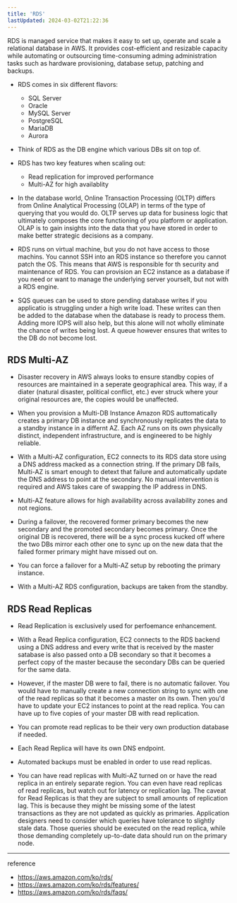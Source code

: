 ```yaml
---
title: 'RDS'
lastUpdated: 2024-03-02T21:22:36
---
```


RDS is managed service that makes it easy to set up, operate and scale a relational database in AWS. It provides cost-efficient and resizable capacity while automating or outsourcing time-consuming adming administration tasks such as hardware provisioning, database setup, patching and backups.

- RDS comes in six different flavors:
    - SQL Server
    - Oracle
    - MySQL Server
    - PostgreSQL
    - MariaDB
    - Aurora
- Think of RDS as the DB engine which various DBs sit on top of.
- RDS has two key features when scaling out:
  - Read replication for improved performance
  - Multi-AZ for high availablity
  
- In the database world, Online Transaction Processing (OLTP) differs from Online Analytical Processing (OLAP) in terms of the type of querying that you would do. OLTP serves up data for business logic that ultimately composes the core functioning of you platform or application. OLAP is to gain insights into the data that you have stored in order to make better strategic decisions as a company.

- RDS runs on virtual machine, but you do not have access to those machins. You cannot SSH into an RDS instance so therefore you cannot patch the OS. This means that AWS is responsible for th security and maintenance of RDS. You can provision an EC2 instance as a database if you need or want to manage the underlying server yourselt, but not with a RDS engine.

- SQS queues can be used to store pending database writes if you applicatio is struggling under a high write load. These writes can then be added to the database when the database is ready to process them. Adding more IOPS will also help, but this alone will not wholly eliminate the chance of writes being lost. A queue however ensures that writes to the DB do not become lost.
  
## RDS Multi-AZ

- Disaster recovery in AWS always looks to ensure standby copies of resources are maintained in a seperate geographical area. This way, if a diater (natural disaster, political conflict, etc.) ever struck where your original resources are, the copies would be unaffected.

- When you provision a Multi-DB Instance Amazon RDS auttomatically creates a primary DB instance and synchronously replicates the data to a standby instance in a differnt AZ. Each AZ runs on its own physically distinct, independent infrastructure, and is engineered to be highly reliable.

- With a Multi-AZ configuration, EC2 connects to its RDS data store using a DNS address macked as a connection string. If the primary DB fails, Multi-AZ is smart enough to detext that failure and automatically update the DNS address to point at the secondary. No manual intervention is required and AWS takes care of swapping the IP address in DNS.

- Multi-AZ feature allows for high availability across availability zones and not regions.

- During a failover, the recovered former primary becomes the new secondary and the promoted secondary becomes primary. Once the original DB is recovered, there will be a sync process kucked off where the two DBs mirror each other one to sync up on the new data that the failed former primary might have missed out on.

- You can force a failover for a Multi-AZ setup by rebooting the primary instance.

- With a Multi-AZ RDS configuration, backups are taken from the standby.

## RDS Read Replicas

- Read Replication is exclusively used for perfoemance enhancement.

- With a Read Replica configuration, EC2 connects to the RDS backend using a DNS address and every write that is received by the master satabase is also passed onto a DB secondary so that it becomes a perfect copy of the master because the secondary DBs can be queried for the same data.

- However, if the master DB were to fail, there is no automatic failover. You would have to manually create a new connection string to sync with one of the read replicas so that it becomes a master on its own. Then you'd have to update your EC2 instances to point at the read replica. You can have up to five copies of your master DB with read replication.

- You can promote read replicas to be their very own production database if needed.

- Each Read Replica will have its own DNS endpoint.
 
- Automated backups must be enabled in order to use read replicas.
  
- You can have read replicas with Multi-AZ turned on or have the read replica in an entirely separate region. You can even have read replicas of read replicas, but watch out for latency or replication lag.
    The caveat for Read Replicas is that they are subject to small amounts of replication lag. This is because they might be missing some of the latest transactions as they are not updated as quickly as primaries. Application designers need to consider which queries have tolerance to slightly stale data. Those queries should be executed on the read replica, while those demanding completely up-to-date data should run on the primary node.


---
reference 
- https://aws.amazon.com/ko/rds/
- https://aws.amazon.com/ko/rds/features/
- https://aws.amazon.com/ko/rds/faqs/